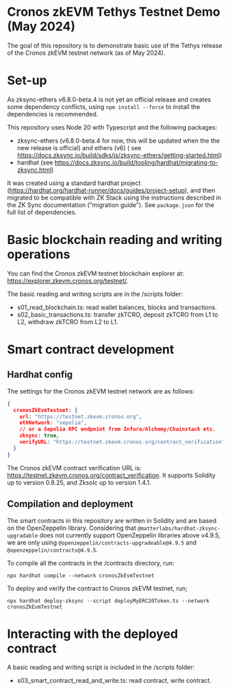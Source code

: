 # Cronos zkEVM Tethys Testnet Demo (May 2024)

The goal of this repository is to demonstrate basic use of the Tethys release of the Cronos zkEVM testnet network (as of
May 2024).

# Set-up

As zksync-ethers v6.8.0-beta.4 is not yet an official release and creates some dependency conflicts,
using `npm install --force` to install the dependencies is recommended.

This repository uses Node 20 with Typescript and the following packages:

- zksync-ethers (v6.8.0-beta.4 for now, this will be updated when the the new release is official) and ethers (v6) (
  see https://docs.zksync.io/build/sdks/js/zksync-ethers/getting-started.html)
- hardhat (see https://docs.zksync.io/build/tooling/hardhat/migrating-to-zksync.html)

It was created using a standard hardhat project (https://hardhat.org/hardhat-runner/docs/guides/project-setup), and then
migrated to be compatible with ZK Stack using the instructions
described in the ZK Sync documentation ("migration guide"). See `package.json`  for the full list of dependencies.

# Basic blockchain reading and writing operations

You can find the Cronos zkEVM testnet blockchain explorer at: https://explorer.zkevm.cronos.org/testnet/.

The basic reading and writing scripts are in the /scripts folder:

* s01_read_blockchain.ts: read wallet balances, blocks and transactions.
* s02_basic_transactions.ts: transfer zkTCRO, deposit zkTCRO from L1 to L2, withdraw zkTCRO from L2 to L1.

# Smart contract development

## Hardhat config

The settings for the Cronos zkEVM testnet network are as follows:

```json lines
{
  cronosZkEvmTestnet: {
    url: "https://testnet.zkevm.cronos.org",
    ethNetwork: "sepolia",
    // or a Sepolia RPC endpoint from Infura/Alchemy/Chainstack etc.
    zksync: true,
    verifyURL: "https://testnet.zkevm.cronos.org/contract_verification",
  }
}
```

The Cronos zkEVM contract verification URL is: https://testnet.zkevm.cronos.org/contract_verification. It supports
Solidity up to version 0.8.25, and Zksolc up to version 1.4.1.

## Compilation and deployment

The smart contracts in this repository are written in Solidity and are based on the OpenZeppelin library. Considering
that `@matterlabs/hardhat-zksync-upgradable` does not currently support OpenZeppelin libraries above v4.9.5, we are only
using `@openzeppelin/contracts-upgradeable@4.9.5` and `@openzeppelin/contracts@4.9.5`.

To compile all the contracts in the /contracts directory, run:

```shell
npx hardhat compile --network cronosZkEvmTestnet
```

To deploy and verify the contract to Cronos zkEVM testnet, run;

```shell
npx hardhat deploy-zksync --script deployMyERC20Token.ts --network cronosZkEvmTestnet
```

# Interacting with the deployed contract

A basic reading and writing script is included in the /scripts folder:

* s03_smart_contract_read_and_write.ts: read contract, write contract.
